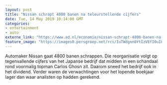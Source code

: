 ```yaml
---
layout: post
title: "Nissan schrapt 4800 banen na teleurstellende cijfers"
date: Tue, 14 May 2019 10:14:00 GMT
categories: 
- entertainment 
- auto 
externe_link: "https://www.ad.nl/economie/nissan-schrapt-4800-banen-na-teleurstellende-cijfers~acf6d132/"
feature_image: "https://images0.persgroep.net/rcs/IuTWdgnn0YtIzVEfIOuI0I4e-Dg/diocontent/148338472/_fitwidth/400/?appId=21791a8992982cd8da851550a453bd7f&quality=0.7"
---
```


Automaker Nissan gaat 4800 banen schrappen. Die reorganisatie volgt op tegenvallende cijfers van het Japanse bedrijf dat midden in een schandaal rond voormalig topman Carlos Ghosn zit. Daarom sneed het bedrijf ook in het dividend. Verder waren de verwachtingen voor het lopende boekjaar lager dan waar analisten op hadden gerekend.
